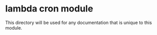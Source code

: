 # lambda cron module

This directory will be used for any documentation that is unique to this module.
